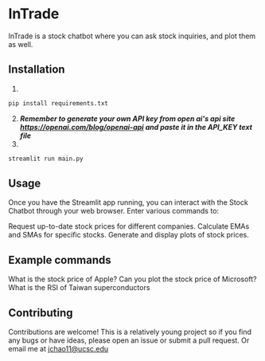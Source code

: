 # InTrade
InTrade is a stock chatbot where you can ask stock inquiries, and plot them as well.

## Installation
1.
```bash
pip install requirements.txt
```
2. ***Remember to generate your own API key from open ai's api site https://openai.com/blog/openai-api
  and paste it in the API_KEY text file***
3.
```bash
streamlit run main.py
```

## Usage
Once you have the Streamlit app running, you can interact with the Stock Chatbot through your web browser. Enter various commands to:

Request up-to-date stock prices for different companies.
Calculate EMAs and SMAs for specific stocks.
Generate and display plots of stock prices.

## Example commands
What is the stock price of Apple?
Can you plot the stock price of Microsoft?
What is the RSI of Taiwan superconductors

## Contributing
Contributions are welcome! This is a relatively young project so if you find any bugs or have ideas, please open an issue or submit a pull request.
Or email me at jchao11@ucsc.edu
